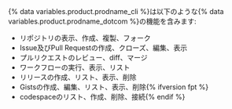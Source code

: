 {% data variables.product.prodname_cli %}は以下のような{% data variables.product.prodname_dotcom %}の機能を含みます:

- リポジトリの表示、作成、複製、フォーク
- Issue及びPull Requestの作成、クローズ、編集、表示
- プルリクエストのレビュー、diff、マージ
- ワークフローの実行、表示、リスト
- リリースの作成、リスト、表示、削除
- Gistsの作成、編集、リスト、表示、削除{% ifversion fpt %}
- codespaceのリスト、作成、削除、接続{% endif %}
